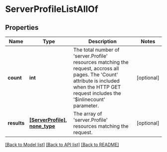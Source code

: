 # ServerProfileListAllOf

## Properties
Name | Type | Description | Notes
------------ | ------------- | ------------- | -------------
**count** | **int** | The total number of &#39;server.Profile&#39; resources matching the request, accross all pages. The &#39;Count&#39; attribute is included when the HTTP GET request includes the &#39;$inlinecount&#39; parameter. | [optional] 
**results** | [**[ServerProfile], none_type**](ServerProfile.md) | The array of &#39;server.Profile&#39; resources matching the request. | [optional] 

[[Back to Model list]](../README.md#documentation-for-models) [[Back to API list]](../README.md#documentation-for-api-endpoints) [[Back to README]](../README.md)


